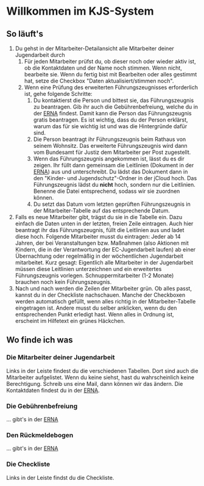 # Willkommen im KJS-System

## So läuft's

1. Du gehst in der Mitarbeiter-Detailansicht alle Mitarbeiter deiner Jugendarbeit durch
   1. Für jeden Mitarbeiter prüfst du, ob dieser noch oder wieder aktiv ist, ob die Kontaktdaten und der Name noch stimmen. Wenn nicht, bearbeite sie. Wenn du fertig bist mit Bearbeiten oder alles gestimmt hat, setze die Checkbox "Daten aktualisiert/stimmen noch".
   2. Wenn eine Prüfung des erweiterten Führungszeugnisses erforderlich ist, gehe folgende Schritte:
      1. Du kontaktierst die Person und bittest sie, das Führungszeugnis zu beantragen. Gib ihr auch die Gebührenbefreiung, welche du in der [ERNA](https://erna.swdec.de) findest. Damit kann die Person das Führungszeugnis gratis beantragen. Es ist wichtig, dass du der Person erklärst, warum das für sie wichtig ist und was die Hintergründe dafür sind.
      2. Die Person beantragt ihr Führungszeugnis beim Rathaus von seinem Wohnsitz. Das erweiterte Führungszeugnis wird dann vom Bundesamt für Justiz dem Mitarbeiter per Post zugestellt.
      3. Wenn das Führungszeugnis angekommen ist, lässt du es dir zeigen. Ihr füllt dann gemeinsam die Leitlinien (Dokument in der [ERNA](https://erna.swdec.de)) aus und unterschreibt. Du lädst das Dokument dann in den "Kinder- und Jugendschutz"-Ordner in der jCloud hoch. Das Führungszeugnis lädst du **nicht** hoch, sondern nur die Leitlinien. Benenne die Datei entsprechend, sodass wir sie zuordnen können.
      4. Du setzt das Datum vom letzten geprüften Führungszeugnis in der Mitarbeiter-Tabelle auf das entsprechende Datum.
2. Falls es neue Mitarbeiter gibt, trägst du sie in die Tabelle ein. Dazu einfach die Daten unten in der letzten, freien Zeile eintragen. Auch hier beantragt ihr das Führungszeugnis, füllt die Leitlinien aus und ladet diese hoch.
Folgende Mitarbeiter musst du eintragen: Jeder ab 14 Jahren, der bei Veranstaltungen bzw. Maßnahmen (also Aktionen mit Kindern, die in der Verantwortung der EC-Jugendarbeit laufen) ab einer Übernachtung oder regelmäßig in der wöchentlichen Jugendarbeit mitarbeitet. Kurz gesagt: Eigentlich alle Mitarbeiter in der Jugendarbeit müssen diese Leitlinien unterzeichnen und ein erweitertes Führungszeugnis vorlegen. Schnuppermitarbeiter (1-2 Monate) brauchen noch kein Führungszeugnis.
3. Nach und nach werden die Zeilen der Mitarbeiter grün. Ob alles passt, kannst du in der Checkliste nachschauen. Manche der Checkboxen werden automatisch gefüllt, wenn alles richtig in der Mitarbeiter-Tabelle eingetragen ist. Andere musst du selber anklicken, wenn du den entsprechenden Punkt erledigt hast. Wenn alles in Ordnung ist, erscheint im Hilfetext ein grünes Häckchen.

## Wo finde ich was

### Die Mitarbeiter deiner Jugendarbeit

Links in der Leiste findest du die verschiedenen Tabellen. Dort sind auch die Mitarbeiter aufgelistet. Wenn du keine siehst, hast du wahrscheinlich keine Berechtigung. Schreib uns eine Mail, dann können wir das ändern. Die Kontaktdaten findest du in der [ERNA](https://erna.swdec.de).

### Die Gebührenbefreiung

... gibt's in der [ERNA](https://erna.swdec.de)

### Den Rückmeldebogen

... gibt's in der [ERNA](https://erna.swdec.de)

### Die Checkliste

Links in der Leiste findst du die Checkliste.